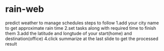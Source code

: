 # rain-web
predict weather to manage schedules
  steps to follow 
1.add your city name to get approximate rain time
2.set tasks along with required time to finish them
3.add the latitude and longtude of your start(home) and destination(office)
4.click summarize at the last slide to get the processed result 
